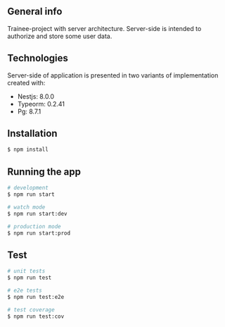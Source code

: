 ## General info

Trainee-project with server architecture. Server-side is intended to authorize and store some user data.

## Technologies

Server-side of application is presented in two variants of implementation created with:

- Nestjs: 8.0.0
- Typeorm: 0.2.41
- Pg: 8.7.1

## Installation

```bash
$ npm install
```

## Running the app

```bash
# development
$ npm run start

# watch mode
$ npm run start:dev

# production mode
$ npm run start:prod
```

## Test

```bash
# unit tests
$ npm run test

# e2e tests
$ npm run test:e2e

# test coverage
$ npm run test:cov
```
